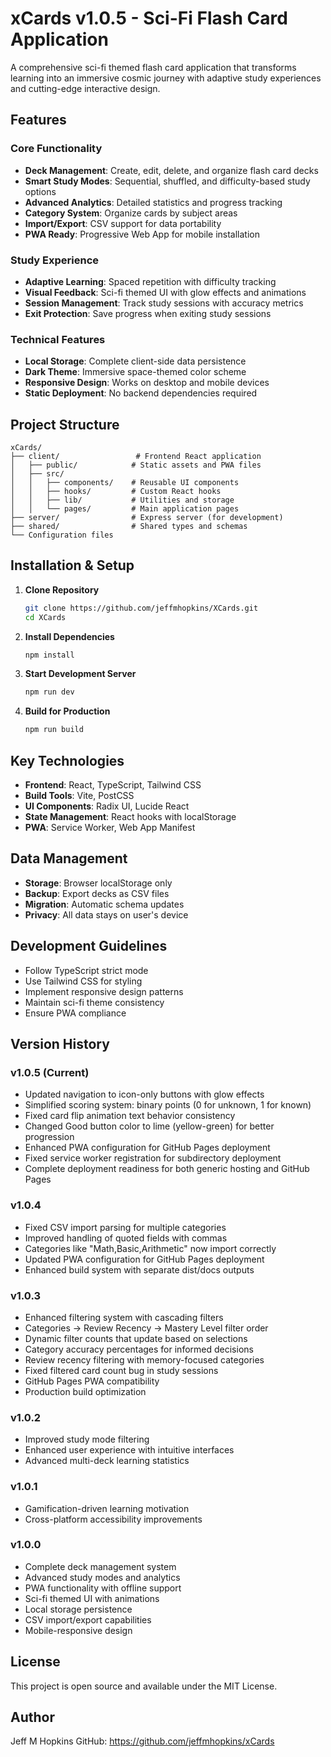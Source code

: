 # xCards v1.0.5 - Sci-Fi Flash Card Application

A comprehensive sci-fi themed flash card application that transforms learning into an immersive cosmic journey with adaptive study experiences and cutting-edge interactive design.

## Features

### Core Functionality
- **Deck Management**: Create, edit, delete, and organize flash card decks
- **Smart Study Modes**: Sequential, shuffled, and difficulty-based study options
- **Advanced Analytics**: Detailed statistics and progress tracking
- **Category System**: Organize cards by subject areas
- **Import/Export**: CSV support for data portability
- **PWA Ready**: Progressive Web App for mobile installation

### Study Experience
- **Adaptive Learning**: Spaced repetition with difficulty tracking
- **Visual Feedback**: Sci-fi themed UI with glow effects and animations
- **Session Management**: Track study sessions with accuracy metrics
- **Exit Protection**: Save progress when exiting study sessions

### Technical Features
- **Local Storage**: Complete client-side data persistence
- **Dark Theme**: Immersive space-themed color scheme
- **Responsive Design**: Works on desktop and mobile devices
- **Static Deployment**: No backend dependencies required

## Project Structure

```
xCards/
├── client/                 # Frontend React application
│   ├── public/            # Static assets and PWA files
│   ├── src/
│   │   ├── components/    # Reusable UI components
│   │   ├── hooks/         # Custom React hooks
│   │   ├── lib/           # Utilities and storage
│   │   └── pages/         # Main application pages
├── server/                # Express server (for development)
├── shared/                # Shared types and schemas
└── Configuration files
```

## Installation & Setup

1. **Clone Repository**
   ```bash
   git clone https://github.com/jeffmhopkins/XCards.git
   cd XCards
   ```

2. **Install Dependencies**
   ```bash
   npm install
   ```

3. **Start Development Server**
   ```bash
   npm run dev
   ```

4. **Build for Production**
   ```bash
   npm run build
   ```

## Key Technologies

- **Frontend**: React, TypeScript, Tailwind CSS
- **Build Tools**: Vite, PostCSS
- **UI Components**: Radix UI, Lucide React
- **State Management**: React hooks with localStorage
- **PWA**: Service Worker, Web App Manifest

## Data Management

- **Storage**: Browser localStorage only
- **Backup**: Export decks as CSV files
- **Migration**: Automatic schema updates
- **Privacy**: All data stays on user's device

## Development Guidelines

- Follow TypeScript strict mode
- Use Tailwind CSS for styling
- Implement responsive design patterns
- Maintain sci-fi theme consistency
- Ensure PWA compliance

## Version History

### v1.0.5 (Current)
- Updated navigation to icon-only buttons with glow effects
- Simplified scoring system: binary points (0 for unknown, 1 for known)
- Fixed card flip animation text behavior consistency
- Changed Good button color to lime (yellow-green) for better progression
- Enhanced PWA configuration for GitHub Pages deployment
- Fixed service worker registration for subdirectory deployment
- Complete deployment readiness for both generic hosting and GitHub Pages

### v1.0.4
- Fixed CSV import parsing for multiple categories
- Improved handling of quoted fields with commas
- Categories like "Math,Basic,Arithmetic" now import correctly
- Updated PWA configuration for GitHub Pages deployment
- Enhanced build system with separate dist/docs outputs

### v1.0.3
- Enhanced filtering system with cascading filters
- Categories → Review Recency → Mastery Level filter order
- Dynamic filter counts that update based on selections
- Category accuracy percentages for informed decisions
- Review recency filtering with memory-focused categories
- Fixed filtered card count bug in study sessions
- GitHub Pages PWA compatibility
- Production build optimization

### v1.0.2
- Improved study mode filtering
- Enhanced user experience with intuitive interfaces
- Advanced multi-deck learning statistics

### v1.0.1
- Gamification-driven learning motivation
- Cross-platform accessibility improvements

### v1.0.0
- Complete deck management system
- Advanced study modes and analytics
- PWA functionality with offline support
- Sci-fi themed UI with animations
- Local storage persistence
- CSV import/export capabilities
- Mobile-responsive design

## License

This project is open source and available under the MIT License.

## Author

Jeff M Hopkins
GitHub: https://github.com/jeffmhopkins/xCards